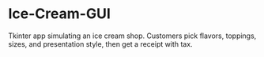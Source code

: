 # Ice-Cream-GUI
Tkinter app simulating an ice cream shop. Customers pick flavors, toppings, sizes, and presentation style, then get a receipt with tax.
